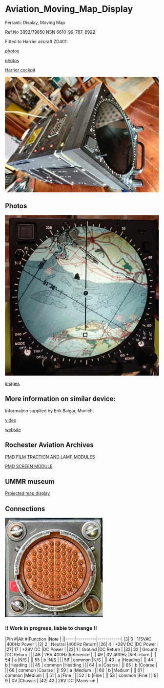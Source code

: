 # Aviation_Moving_Map_Display
Ferranti: Display, Moving Map 

Ref.No 3892/79850
NSN 6610-99-787-8922


Fitted to Harrier aircraft ZD401:

[photos](https://www.jetphotos.com/registration/ZD401)

[photos](https://abpic.co.uk/pictures/registration/ZD401)

[Harrier cockpit](https://4.bp.blogspot.com/_fhZZ63PRjhQ/TUsCl6HRGVI/AAAAAAAACPw/2A3Wuko7wsM/s1600/harrier4.jpg)

![overview](./images/overview.jpg)

## Photos

![map-Newport](./images/Map_Newport.jpg)

[images](./images)

## More information on similar device:

Information supplied by Erik Baigar, Munich.

[video](http://youtube.com/watch?v=-EQqfxiGgd8)

[website](http://www.baigar.de/TornadoComputerUnit/TimeLine.html)

## Rochester Aviation Archives

[PMD FILM TRACTION AND LAMP MODULES](https://rochesteravionicarchives.co.uk/collection/navigation-inertial/lamp-unit-and-film-carrier-unit)

[PMD SCREEN MODULE](https://rochesteravionicarchives.co.uk/collection/mission-systems/screen-module)

## UMMR museum

[Projected map display](http://ummr.altervista.org/avionics.htm#PMDF)

## Connections

![Connector](./images/connector.jpg)

### !! Work in progress, liable to change !!

|Pin #|Alt #|Function  |Note        |
||-----|----------|------------|
|3|  3  | 115VAC   |400Hz Power |
|2|  2  | Neutral  |400Hz Return|
|26|  4  | +28V DC  |DC Power    |
|27| 17  | +28V DC  |DC Power    |
|22|  1  | Ground   |DC Return   |
|32| 32  | Ground   |DC Return   |
|| 48  | 26V 400Hz|Reference   |
|| 49  | 0V 400Hz |Ref.return  |
|| 54  | a        |N/S         |
|| 55  | b        |N/S         |
|| 56  | common   |N/S         |
|| 43  | a        |Heading     |
|| 44  | b        |Heading     |
|| 45  | common   |Heading     |
|| 64  | a        |Coarse      |
|| 65  | b        |Coarse      |
|| 66  | common   |Coarse      |
|| 59  | a        |Medium      |
|| 60  | b        |Medium      |
|| 61  | common   |Medium      |
|| 51  | a        |Fine        |
|| 52  | b        |Fine        |
|| 53  | common   |Fine        |
| 9|  9  | 0V       |Chassis     |
|42| 42  | 28V DC   |Mains-on    |


